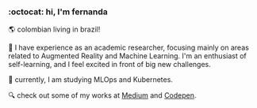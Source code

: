 ### :octocat: hi, I'm fernanda

:earth_americas: colombian living in brazil!

:dart: I have experience as an academic researcher, focusing mainly on areas related to Augmented Reality and Machine Learning. I'm an enthusiast of self-learning, and I feel excited in front of big new challenges.

:rocket: currently, I am studying MLOps and Kubernetes.

:mag: check out some of my works at [Medium](https://mafda.medium.com/) and [Codepen](https://codepen.io/mafda).

<!--
**mafda/mafda** is a ✨ _special_ ✨ repository because its `README.md` (this file) appears on your GitHub profile.

Here are some ideas to get you started:

- 🔭 I’m currently working on ...
- 🌱 I’m currently learning ...
- 👯 I’m looking to collaborate on ...
- 🤔 I’m looking for help with ...
- 💬 Ask me about ...
- 📫 How to reach me: ...
- 😄 Pronouns: ...
- ⚡ Fun fact: ...
-->
